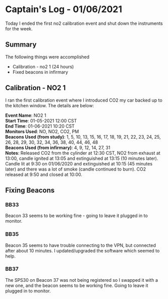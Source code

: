 # Captain's Log - 01/06/2021
Today I ended the first no2 calibration event and shut down the instruments for the week.

## Summary
The following things were accomplished
- Calibration - no2 1 (24 hours)
- Fixed beacons in infirmary

## Calibration - NO2 1
I ran the first calibration event where I introduced CO2 my car backed up to the kitchen window. The details are below:

**Event Name**: NO2 1 <br>
**Start Time**: 01-05-2021 12:00 CST <br>
**End Time**: 01-06-2021 10:20 CST <br>
**Monitors Used**: NO, NO2, CO2, PM <br>
**Beacons Used (from study)**: 1, 5, 10, 13, 15, 16, 17, 18, 19, 21, 22, 23, 24, 25, 26, 28, 29, 30, 32, 34, 36, 38, 40, 44, 46, 48 <br>
**Beacons Used (from infirmary)**: 4, 9, 12, 14, 27, 31 <br>
**Notes**: Released CO2 from the cylinder at 12:30 CST, NO2 from exhaust at 13:00, candle ignited at 13:05 and extinguished at 13:15 (10 minutes later). Candle lit at 9:30 on 01/06/2020 and extinguished at 10:15 (45 minutes later) and there was a lot of smoke (candle continued to burn). CO2 released at 9:50 and closed at 10:00. 

## Fixing Beacons

### BB33
Beacon 33 seems to be working fine - going to leave it plugged in to monitor.

### BB35
Beacon 35 seems to have trouble connecting to the VPN, but connected after about 10 minutes. I updated/upgraded the software which seemed to help. 

### BB37
The SPS30 on Beacon 37 was not being registered so I swapped it with a new one, and the beacon seems to be working fine. Going to leave it plugged in to monitor. 
